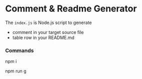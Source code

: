 # Comment & Readme Generator

The `index.js` is Node.js script to generate 
  - comment in your target source file 
  - table row in your README.md

### Commands

npm i

npm run g